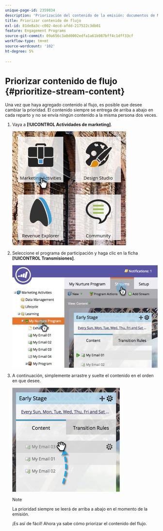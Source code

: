 ```yaml
---
unique-page-id: 2359834
description: 'Priorización del contenido de la emisión: documentos de Marketo, documentación del producto'
title: Priorizar contenido de flujo
exl-id: 81de8a3c-c002-4ecd-afdd-217522c3db01
feature: Engagement Programs
source-git-commit: 09a656c3a0d0002edfa1a61b987bff4c1dff33cf
workflow-type: tm+mt
source-wordcount: '102'
ht-degree: 5%

---
```


# Priorizar contenido de flujo {#prioritize-stream-content}

Una vez que haya agregado contenido al flujo, es posible que desee cambiar la prioridad. El contenido siempre se entrega de arriba a abajo en cada reparto y no se envía ningún contenido a la misma persona dos veces.

1. Vaya a **[!UICONTROL Actividades de marketing]**.

   ![](assets/ma.png)

1. Seleccione el programa de participación y haga clic en la ficha **[!UICONTROL Transmisiones]**.

   ![](assets/cloneasteam-1.jpg)

1. A continuación, simplemente arrastre y suelte el contenido en el orden en que desee.

   ![](assets/image2014-9-15-17-3a5-3a45.png)

   >[!NOTE]
   >
   >La prioridad siempre se leerá de arriba a abajo en el momento de la emisión.

   ¡Es así de fácil! Ahora ya sabe cómo priorizar el contenido del flujo.
